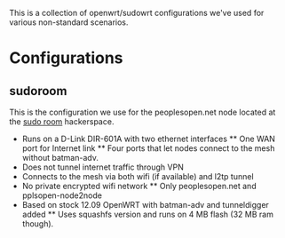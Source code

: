 This is a collection of openwrt/sudowrt configurations we've used for various non-standard scenarios.

# Configurations #

## sudoroom ##

This is the configuration we use for the peoplesopen.net node located at the [sudo room](https://sudoroom.org/) hackerspace.

* Runs on a D-Link DIR-601A with two ethernet interfaces
** One WAN port for Internet link
** Four ports that let nodes connect to the mesh without batman-adv.
* Does not tunnel internet traffic through VPN
* Connects to the mesh via both wifi (if available) and l2tp tunnel
* No private encrypted wifi network
** Only peoplesopen.net and pplsopen-node2node
* Based on stock 12.09 OpenWRT with batman-adv and tunneldigger added
** Uses squashfs version and runs on 4 MB flash (32 MB ram though).


